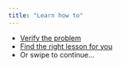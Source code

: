 ```yaml
---
title: "Learn how to"
---
```

- [Verify the problem](topics/practice-1-emergencies/0-getting-started/3-1-learn.md)
- [Find the right lesson for you](topics/practice-1-emergencies/0-getting-started/3-2-learn.md)
- Or swipe to continue...
